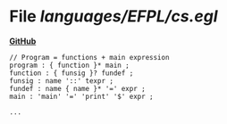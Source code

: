 # File _languages/EFPL/cs.egl_
**[GitHub](https://github.com/softlang/yas/blob/master/languages/EFPL/cs.egl)**
```
// Program = functions + main expression
program : { function }* main ;
function : { funsig }? fundef ;
funsig : name '::' texpr ;
fundef : name { name }* '=' expr ;
main : 'main' '=' 'print' '$' expr ;

...
```
